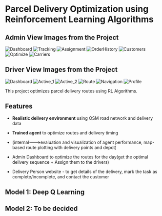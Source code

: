 #  Parcel Delivery Optimization using Reinforcement Learning Algorithms

## Admin View Images from the Project

![Dashboard](./frontend/public//images/dashboard.png)
![Tracking](./frontend/public//images//tracking.png)
![Assignment](./frontend/public//images//assign.png)
![OrderHistory](./frontend/public//images//order_history.png)
![Customers](./frontend/public//images//customer.png)
![Optimize](./frontend/public//images//optimize.png)
![Carriers](./frontend/public//images//carriers.png)

## Driver View Images from the Project

![Dashboard](./frontend/public/images/driver_app/dashboard.png)
![Active_1](./frontend/public/images/driver_app/active1.png)
![Active_2](./frontend/public/images/driver_app/active2.png)
![Route](./frontend/public/images/driver_app/route.png)
![Navigation](./frontend/public/images/driver_app/navigation.png)
![Profile](./frontend/public/images/driver_app/profile.png)

This project optimizes parcel delivery routes using RL Algorithms.

## Features
-  **Realistic delivery environment** using OSM road network and delivery data  
-  **Trained agent** to optimize routes and delivery timing  
-  (internal--->evaluation and visualization of agent performance, map-based route plotting with delivery points and depot)

- Admin Dashboard to optimize the routes for the day(get the optimal delivery sequence + Assign them to the drivers)
- Delivery Person website - to get details of the delivery, mark the task as complete/incomplete, and contact the customer

## Model 1: Deep Q Learning
## Model 2: To be decided
